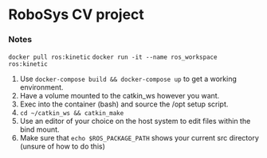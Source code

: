 # RoboSys CV project

### Notes

`docker pull ros:kinetic`
`docker run -it --name ros_workspace ros:kinetic`

1. Use `docker-compose build && docker-compose up` to get a working environment.
1. Have a volume mounted to the catkin_ws however you want.
1. Exec into the container (bash) and source the /opt setup script.
1. `cd ~/catkin_ws && catkin_make`
1. Use an editor of your choice on the host system to edit files within the bind mount.
1. Make sure that `echo $ROS_PACKAGE_PATH` shows your current src directory (unsure of how to do this)